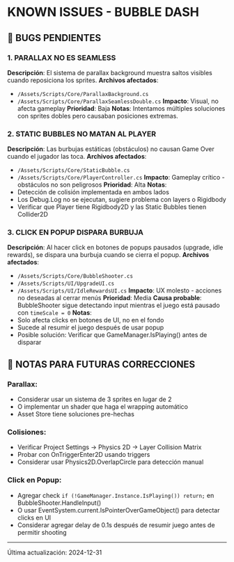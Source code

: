 # KNOWN ISSUES - BUBBLE DASH

## 🐛 BUGS PENDIENTES

### 1. PARALLAX NO ES SEAMLESS
**Descripción**: El sistema de parallax background muestra saltos visibles cuando reposiciona los sprites.
**Archivos afectados**: 
- `/Assets/Scripts/Core/ParallaxBackground.cs`
- `/Assets/Scripts/Core/ParallaxSeamlessDouble.cs`
**Impacto**: Visual, no afecta gameplay
**Prioridad**: Baja
**Notas**: Intentamos múltiples soluciones con sprites dobles pero causaban posiciones extremas.

### 2. STATIC BUBBLES NO MATAN AL PLAYER
**Descripción**: Las burbujas estáticas (obstáculos) no causan Game Over cuando el jugador las toca.
**Archivos afectados**:
- `/Assets/Scripts/Core/StaticBubble.cs`
- `/Assets/Scripts/Core/PlayerController.cs`
**Impacto**: Gameplay crítico - obstáculos no son peligrosos
**Prioridad**: Alta
**Notas**: 
- Detección de colisión implementada en ambos lados
- Los Debug.Log no se ejecutan, sugiere problema con layers o Rigidbody
- Verificar que Player tiene Rigidbody2D y las Static Bubbles tienen Collider2D

### 3. CLICK EN POPUP DISPARA BURBUJA
**Descripción**: Al hacer click en botones de popups pausados (upgrade, idle rewards), se dispara una burbuja cuando se cierra el popup.
**Archivos afectados**:
- `/Assets/Scripts/Core/BubbleShooter.cs`
- `/Assets/Scripts/UI/UpgradeUI.cs`
- `/Assets/Scripts/UI/IdleRewardsUI.cs`
**Impacto**: UX molesto - acciones no deseadas al cerrar menús
**Prioridad**: Media
**Causa probable**: BubbleShooter sigue detectando input mientras el juego está pausado con `timeScale = 0`
**Notas**: 
- Solo afecta clicks en botones de UI, no en el fondo
- Sucede al resumir el juego después de usar popup
- Posible solución: Verificar que GameManager.IsPlaying() antes de disparar

## 📝 NOTAS PARA FUTURAS CORRECCIONES

### Parallax:
- Considerar usar un sistema de 3 sprites en lugar de 2
- O implementar un shader que haga el wrapping automático
- Asset Store tiene soluciones pre-hechas

### Colisiones:
- Verificar Project Settings → Physics 2D → Layer Collision Matrix
- Probar con OnTriggerEnter2D usando triggers
- Considerar usar Physics2D.OverlapCircle para detección manual

### Click en Popup:
- Agregar check `if (!GameManager.Instance.IsPlaying()) return;` en BubbleShooter.HandleInput()
- O usar EventSystem.current.IsPointerOverGameObject() para detectar clicks en UI
- Considerar agregar delay de 0.1s después de resumir juego antes de permitir shooting

---
Última actualización: 2024-12-31
